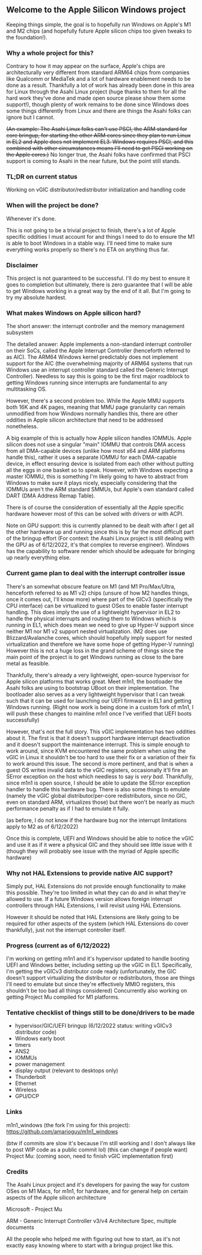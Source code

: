 ## Welcome to the Apple Silicon Windows project

Keeping things simple, the goal is to hopefully run Windows on Apple's M1 and M2 chips (and hopefully future Apple silicon chips too given tweaks to the foundation!).

### Why a whole project for this?

Contrary to how it may appear on the surface, Apple's chips are architecturally very different from standard ARM64 chips from companies like Qualcomm or MediaTek and a lot of hardware enablement needs to be done as a result. Thankfully a lot of work has already been done in this area for Linux through the Asahi Linux project (huge thanks to them for all the hard work they've done and made open source please show them some support!), though plenty of work remains to be done since Windows does some things differently from Linux and there are things the Asahi folks can ignore but I cannot.

~~(An example: The Asahi Linux folks can't use PSCI, the ARM standard for core bringup, for starting the other ARM cores since they plan to run Linux in EL2 and Apple does not implement EL3. Windows requires PSCI, and this combined with other circumstances means I'll need to get PSCI working on the Apple cores.)~~ No longer true, the Asahi folks have confirmed that PSCI support is coming to Asahi in the near future, but the point still stands.

### TL;DR on current status

Working on vGIC distributor/redistributor initialization and handling code

### When will the project be done?

Whenever it's done.

This is not going to be a trivial project to finish, there's a lot of Apple specific oddities I must account for and things I need to do to ensure the M1 is able to boot Windows in a stable way. I'll need time to make sure everything works properly so there's no ETA on anything thus far.


### Disclaimer

This project is not guaranteed to be successful. I'll do my best to ensure it goes to completion but ultimately, there is zero guarantee that I will be able to get Windows working in a great way by the end of it all. But I'm going to try my absolute hardest. 


### What makes Windows on Apple silicon hard?

The short answer: the interrupt controller and the memory management subsystem

The detailed answer: Apple implements a non-standard interrupt controller on their SoCs, called the Apple Interrupt Controller (henceforth referred to as AIC). The ARM64 Windows kernel predictably does not implement support for the AIC (the overwhelming majority of ARM64 systems that run Windows use an interrupt controller standard called the Generic Interrupt Controller). Needless to say this is going to be the first major roadblock to getting Windows running since interrupts are fundamental to any multitasking OS.

However, there's a second problem too. While the Apple MMU supports both 16K and 4K pages, meaning that MMU page granularity can remain unmodified from how Windows normally handles this, there are other oddities in Apple silicon architecture that need to be addressed nonetheless.

A big example of this is actually how Apple silicon handles IOMMUs. Apple silicon does not use a singular "main" IOMMU that controls DMA access from all DMA-capable devices (unlike how most x64 and ARM platforms handle this), rather it uses a separate IOMMU for each DMA-capable device, in effect ensuring device is isolated from each other without putting all the eggs in one basket so to speak. However, with Windows expecting a master IOMMU, this is something I'm likely going to have to abstract from Windows to make sure it plays nicely, especially considering that the IOMMUs aren't the ARM standard SMMUs, but Apple's own standard called DART (DMA Address Remap Table).

There is of course the consideration of essentially all the Apple specific hardware however most of this can be solved with drivers or with ACPI.

Note on GPU support: this is currently planned to be dealt with after I get all the other hardware up and running since this is by far the most difficult part of the bringup effort (For context: the Asahi Linux project is still dealing with the GPU as of 6/12/2022, it's that complex to reverse engineer). Windows has the capability to software render which should be adequate for bringing up nearly everything else.

### Current game plan to deal with the interrupt controller issue

There's an somewhat obscure feature on M1 (and M1 Pro/Max/Ultra, henceforth referred to as M1 v2) chips (unsure of how M2 handles things, once it comes out, I'll know more) where part of the GICv3 (specifically the CPU interface) can be virtualized to guest OSes to enable faster interrupt handling. This does imply the use of a lightweight hypervisor in EL2 to handle the physical interrupts and routing them to Windows which is running in EL1, which does mean we need to give up Hyper-V support since neither M1 nor M1 v2 support nested virtualization. (M2 does use Blizzard/Avalanche cores, which should hopefully imply support for nested virtualization and therefore we have some hope of getting Hyper-V running) However this is not a huge loss in the grand scheme of things since the main point of the project is to get Windows running as close to the bare metal as feasible.

Thankfully, there's already a very lightweight, open-source hypervisor for Apple silicon platforms that works great. Meet m1n1, the bootloader the Asahi folks are using to bootstrap UBoot on their implementation. The bootloader also serves as a very lightweight hypervisor that I can tweak such that it can be used for launching our UEFI firmware in EL1 and getting Windows running. (Right now work is being done in a custom fork of m1n1, I will push these changes to mainline m1n1 once I've verified that UEFI boots successfully)

However, that's not the full story. This vGIC implementation has two oddities about it. The first is that it doesn't support hardware interrupt deactivation and it doesn't support the maintenance interrupt. This is simple enough to work around, since KVM encountered the same problem when using the vGIC in Linux it shouldn't be too hard to use their fix or a variation of their fix to work around this issue. The second is more pertinent, and that is when a guest OS writes invalid data to the vGIC registers, occasionally it'll fire an SError exception on the host which needless to say is *very bad*. Thankfully, since m1n1 is open source, I should be able to update the SError exception handler to handle this hardware bug. There is also some things to emulate (namely the vGIC global distributor/per-core redistributors, since no GIC, even on standard ARM, virtualizes those) but there won't be nearly as much performance penalty as if I had to emulate it fully.

(as before, I do not know if the hardware bug nor the interrupt limitations apply to M2 as of 6/12/2022)

Once this is complete, UEFI and Windows should be able to notice the vGIC and use it as if it were a physical GIC and they should see little issue with it (though they will probably see issue with the myriad of Apple specific hardware)

### Why not HAL Extensions to provide native AIC support?

Simply put, HAL Extensions do not provide enough functionality to make this possible. They're too limited in what they can do and in what they're allowed to use. If a future Windows version allows foreign interrupt controllers through HAL Extensions, I will revisit using HAL Extensions.

However it should be noted that HAL Extensions are likely going to be required for other aspects of the system (which HAL Extensions do cover thankfully), just not the interrupt controller itself.

### Progress (current as of 6/12/2022)

I'm working on getting m1n1 and it's hypervisor updated to handle booting UEFI and Windows better, including setting up the vGIC in EL1. Specifically, I'm getting the vGICv3 distributor code ready (unfortunately, the GIC doesn't support virtualizing the distributor or redistributors, those are things I'll need to emulate but since they're effectively MMIO registers, this shouldn't be too bad all things considered) Concurrently also working on getting Project Mu compiled for M1 platforms.

### Tentative checklist of things still to be done/drivers to be made

- hypervisor/GIC/UEFI bringup (6/12/2022 status: writing vGICv3 distributor code)
- Windows early boot
- timers
- ANS2
- IOMMUs
- power management
- display output (relevant to desktops only)
- Thunderbolt
- Ethernet
- Wireless
- GPU/DCP

### Links

m1n1_windows (the fork I'm using for this project): https://github.com/amarioguy/m1n1_windows

(btw if commits are slow it's because I'm still working and I don't always like to post WIP code as a public commit lol)
(this can change if people want)
Project Mu: (coming soon, need to finish vGIC implementation first)


### Credits

The Asahi Linux project and it's developers for paving the way for custom OSes on M1 Macs, for m1n1, for hardware, and for general help on certain aspects of the Apple silicon architecture

Microsoft - Project Mu

ARM - Generic Interrupt Controller v3/v4 Architecture Spec, multiple documents

All the people who helped me with figuring out how to start, as it's not exactly easy knowing where to start with a bringup project like this.
